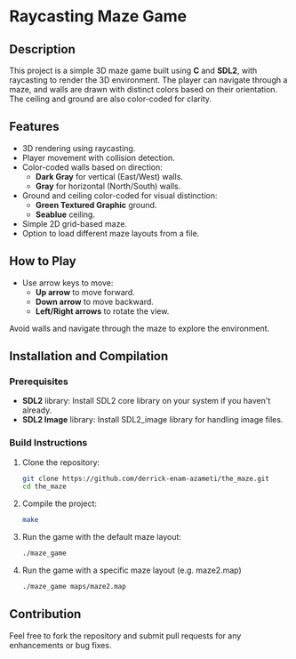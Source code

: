 # Raycasting Maze Game

## Description

This project is a simple 3D maze game built using **C** and **SDL2**, with raycasting to render the 3D environment. The player can navigate through a maze, and walls are drawn with distinct colors based on their orientation. The ceiling and ground are also color-coded for clarity.

## Features

- 3D rendering using raycasting.
- Player movement with collision detection.
- Color-coded walls based on direction:
	- **Dark Gray** for vertical (East/West) walls.
	- **Gray** for horizontal (North/South) walls.
- Ground and ceiling color-coded for visual distinction:
	- **Green Textured Graphic** ground.
	- **Seablue** ceiling.
- Simple 2D grid-based maze.
- Option to load different maze layouts from a file.

## How to Play

- Use arrow keys to move:
	- **Up arrow** to move forward.
	- **Down arrow** to move backward.
	- **Left/Right arrows** to rotate the view.

Avoid walls and navigate through the maze to explore the environment.

## Installation and Compilation

### Prerequisites

- **SDL2** library: Install SDL2 core library on your system if you haven't already.
- **SDL2 Image** library: Install SDL2_image library for handling image files.

### Build Instructions

1. Clone the repository:
	 ```bash
	 git clone https://github.com/derrick-enam-azameti/the_maze.git
	 cd the_maze

2. Compile the project:
	 ```bash
	 make

3. Run the game with the default maze layout:
	 ```bash
	 ./maze_game

4. Run the game with a specific maze layout (e.g. maze2.map)
	 ```bash
	 ./maze_game maps/maze2.map

## Contribution

Feel free to fork the repository and submit pull requests for any enhancements or bug fixes.
